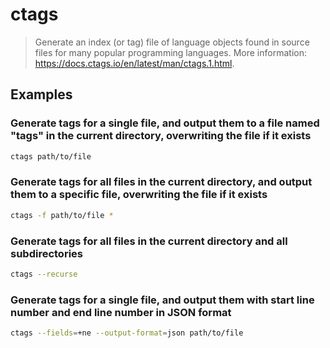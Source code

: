 # ctags

> Generate an index (or tag) file of language objects found in source files for many popular programming languages. More information: <https://docs.ctags.io/en/latest/man/ctags.1.html>.

## Examples

### Generate tags for a single file, and output them to a file named "tags" in the current directory, overwriting the file if it exists

```bash
ctags path/to/file
```

### Generate tags for all files in the current directory, and output them to a specific file, overwriting the file if it exists

```bash
ctags -f path/to/file *
```

### Generate tags for all files in the current directory and all subdirectories

```bash
ctags --recurse
```

### Generate tags for a single file, and output them with start line number and end line number in JSON format

```bash
ctags --fields=+ne --output-format=json path/to/file
```
